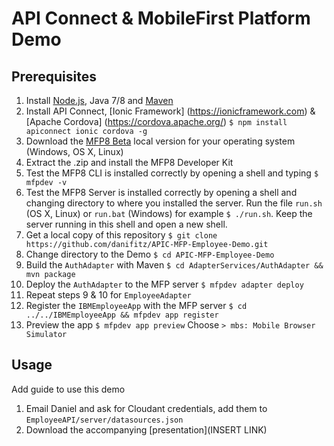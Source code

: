 # API Connect & MobileFirst Platform Demo

## Prerequisites
1. Install [Node.js](https://nodejs.org), Java 7/8 and
[Maven](https://maven.apache.org/)
2. Install API Connect, [Ionic Framework]
(https://ionicframework.com) & [Apache Cordova]
(https://cordova.apache.org/)
`$ npm install apiconnect ionic cordova -g`
3. Download the [MFP8 Beta](https://mobilefirstplatform.ibmcloud.com/beta/)
local version for your operating system (Windows, OS X, Linux)
4. Extract the .zip and install the MFP8 Developer Kit
5. Test the MFP8 CLI is installed correctly by opening a shell and typing
`$ mfpdev -v`
6. Test the MFP8 Server is installed correctly by opening a shell and changing
directory to where you installed the server. Run the file `run.sh` (OS X, Linux)
or `run.bat` (Windows) for example `$ ./run.sh`. Keep the server running in
this shell and open a new shell.
7. Get a local copy of this repository
`$ git clone https://github.com/danifitz/APIC-MFP-Employee-Demo.git`
8. Change directory to the Demo
`$ cd APIC-MFP-Employee-Demo`
9. Build the `AuthAdapter` with Maven
`$ cd AdapterServices/AuthAdapter && mvn package`
10. Deploy the `AuthAdapter` to the MFP server
`$ mfpdev adapter deploy`
11. Repeat steps 9 & 10 for `EmployeeAdapter`
12. Register the `IBMEmployeeApp` with the MFP server
`$ cd ../../IBMEmployeeApp && mfpdev app register`
13. Preview the app
`$ mfpdev app preview`
Choose `> mbs: Mobile Browser Simulator`

## Usage

Add guide to use this demo

1. Email Daniel and ask for Cloudant credentials, add them to
`EmployeeAPI/server/datasources.json`
2. Download the accompanying [presentation](INSERT LINK)
